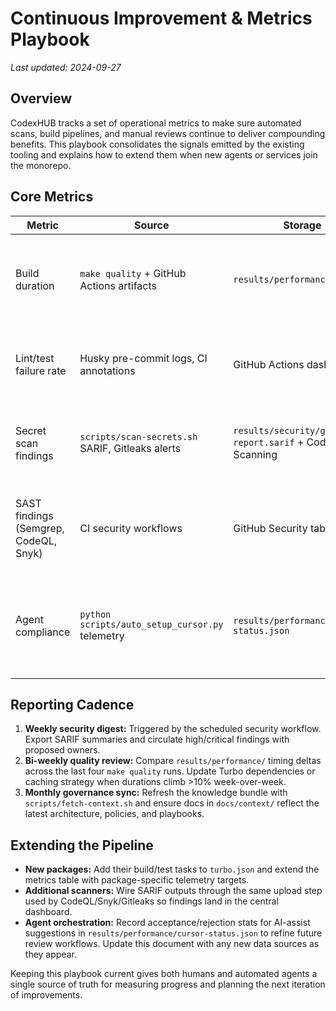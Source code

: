 # Continuous Improvement & Metrics Playbook

_Last updated: 2024-09-27_

## Overview

CodexHUB tracks a set of operational metrics to make sure automated scans, build
pipelines, and manual reviews continue to deliver compounding benefits. This
playbook consolidates the signals emitted by the existing tooling and explains
how to extend them when new agents or services join the monorepo.

## Core Metrics

| Metric                                | Source                                           | Storage                                                  | Usage                                                                        |
| ------------------------------------- | ------------------------------------------------ | -------------------------------------------------------- | ---------------------------------------------------------------------------- |
| Build duration                        | `make quality` + GitHub Actions artifacts        | `results/performance/*.json`                             | Detect regressions in CI wall time and update Turbo task graph definitions.  |
| Lint/test failure rate                | Husky pre-commit logs, CI annotations            | GitHub Actions dashboard                                 | Highlight noisy rules that require suppression or refactoring.               |
| Secret scan findings                  | `scripts/scan-secrets.sh` SARIF, Gitleaks alerts | `results/security/gitleaks-report.sarif` + Code Scanning | Drive credential rotations and coverage of high-risk paths.                  |
| SAST findings (Semgrep, CodeQL, Snyk) | CI security workflows                            | GitHub Security tab                                      | Prioritise remediation with severity/effort rubric defined in `SECURITY.md`. |
| Agent compliance                      | `python scripts/auto_setup_cursor.py` telemetry  | `results/performance/cursor-status.json`                 | Ensure Cursor enforcement remains active for every automation task.          |

## Reporting Cadence

1. **Weekly security digest:** Triggered by the scheduled security workflow. Export
   SARIF summaries and circulate high/critical findings with proposed owners.
2. **Bi-weekly quality review:** Compare `results/performance/` timing deltas across
   the last four `make quality` runs. Update Turbo dependencies or caching strategy
   when durations climb >10% week-over-week.
3. **Monthly governance sync:** Refresh the knowledge bundle with
   `scripts/fetch-context.sh` and ensure docs in `docs/context/` reflect the latest
   architecture, policies, and playbooks.

## Extending the Pipeline

- **New packages:** Add their build/test tasks to `turbo.json` and extend the
  metrics table with package-specific telemetry targets.
- **Additional scanners:** Wire SARIF outputs through the same upload step used by
  CodeQL/Snyk/Gitleaks so findings land in the central dashboard.
- **Agent orchestration:** Record acceptance/rejection stats for AI-assist
  suggestions in `results/performance/cursor-status.json` to refine future review
  workflows. Update this document with any new data sources as they appear.

Keeping this playbook current gives both humans and automated agents a single
source of truth for measuring progress and planning the next iteration of
improvements.
